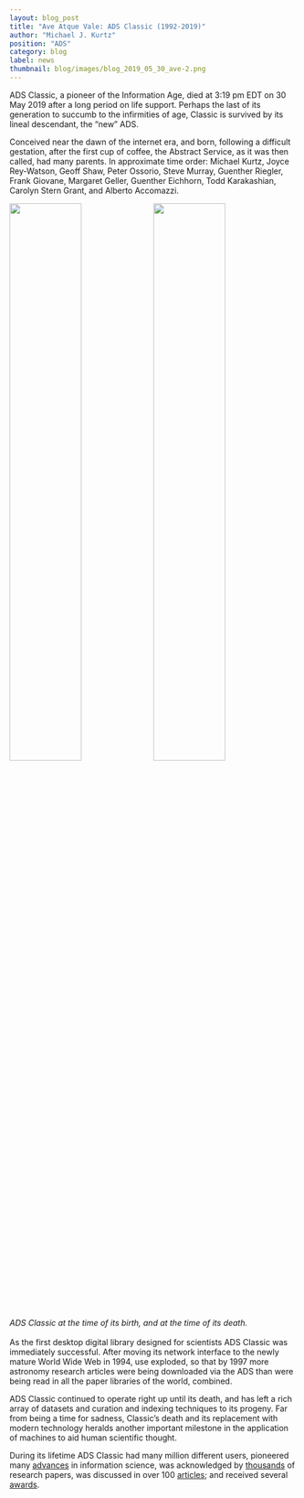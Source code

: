 ```yaml
---
layout: blog_post
title: "Ave Atque Vale: ADS Classic (1992-2019)"
author: "Michael J. Kurtz"
position: "ADS"
category: blog
label: news
thumbnail: blog/images/blog_2019_05_30_ave-2.png
---
```


ADS Classic, a pioneer of the Information Age, died at 3:19 pm EDT on 30 May 2019 after a long period on life support.  Perhaps the last of its generation to succumb to the infirmities of age, Classic is survived by its lineal descendant, the “new” ADS.  

Conceived near the dawn of the internet era, and born, following a difficult gestation, after the first cup of coffee, the Abstract Service, as it was then called, had many parents.  In approximate time order: Michael Kurtz, Joyce Rey-Watson, Geoff Shaw, Peter Ossorio, Steve Murray, Guenther Riegler, Frank Giovane, Margaret Geller, Guenther Eichhorn, Todd Karakashian, Carolyn Stern Grant, and Alberto Accomazzi.

<div class="text-center">
        <img class="img-thumbnail" src="{{ site.baseurl }}/blog/images/blog_2019_05_30_ave-1.png" width="50%" /><img class="img-thumbnail" src="{{ site.baseurl }}/blog/images/blog_2019_05_30_ave-2.png" width="50%"/>
<em>ADS Classic at the time of its birth, and at the time of its death.</em>
</div>
<br>
As the first desktop digital library designed for scientists ADS Classic was immediately successful.  After moving its network interface to the newly mature World Wide Web in 1994, use exploded, so that by 1997 more astronomy research articles were being downloaded via the ADS than were being read in all the paper libraries of the world, combined.  

ADS Classic continued to operate right up until its death, and has left a rich array of datasets and curation and indexing techniques to its progeny.  Far from being a time for sadness, Classic’s death and its replacement with modern technology heralds another important milestone in the application of machines to aid human scientific thought.

During its lifetime ADS Classic had many million different users, pioneered many [advances](http://conf.adsabs.harvard.edu/ADSXX/) in information science, was acknowledged by [thousands](https://ui.adsabs.harvard.edu/search/q=%3Dack%3A%22Astrophysics%20Data%20System%22&sort=date%20desc%2C%20bibcode%20desc) of research papers, was discussed in over 100 [articles](https://ui.adsabs.harvard.edu/#/public-libraries/Rjv6Kv4cSYWJEB_DSui3zg); and received several [awards](https://ui.adsabs.harvard.edu/about/awards.html).
